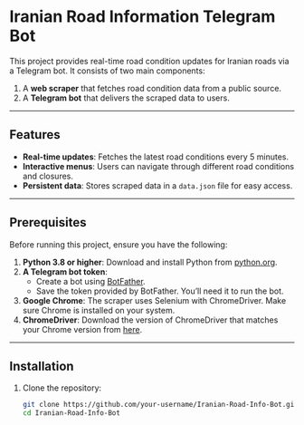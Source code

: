 # Iranian Road Information Telegram Bot

This project provides real-time road condition updates for Iranian roads via a Telegram bot. It consists of two main components:
1. A **web scraper** that fetches road condition data from a public source.
2. A **Telegram bot** that delivers the scraped data to users.

---

## Features
- **Real-time updates**: Fetches the latest road conditions every 5 minutes.
- **Interactive menus**: Users can navigate through different road conditions and closures.
- **Persistent data**: Stores scraped data in a `data.json` file for easy access.

---

## Prerequisites

Before running this project, ensure you have the following:

1. **Python 3.8 or higher**: Download and install Python from [python.org](https://www.python.org/).
2. **A Telegram bot token**:
   - Create a bot using [BotFather](https://core.telegram.org/bots#botfather).
   - Save the token provided by BotFather. You’ll need it to run the bot.
3. **Google Chrome**: The scraper uses Selenium with ChromeDriver. Make sure Chrome is installed on your system.
4. **ChromeDriver**: Download the version of ChromeDriver that matches your Chrome version from [here](https://sites.google.com/chromium.org/driver/).

---

## Installation

1. Clone the repository:
   ```bash
   git clone https://github.com/your-username/Iranian-Road-Info-Bot.git
   cd Iranian-Road-Info-Bot